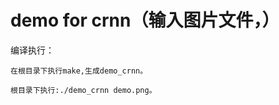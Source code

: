# demo for crnn（输入图片文件，）

编译执行：
```
在根目录下执行make,生成demo_crnn。

根目录下执行:./demo_crnn demo.png。
    
```
